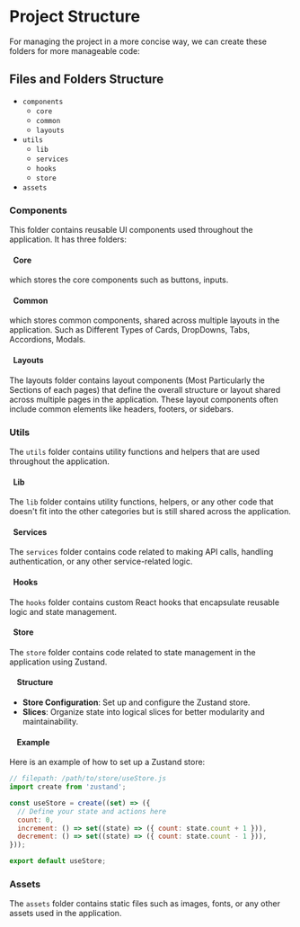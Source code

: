 # Project Structure

For managing the project in a more concise way, we can create these folders for more manageable code:

## Files and Folders Structure

- `components`
  - `core`
  - `common`
  - `layouts`
- `utils`
  - `lib`
  - `services`
  - `hooks`
  - `store`
- `assets`

### Components

This folder contains reusable UI components used throughout the application. It has three folders:

#### &nbsp; Core

which stores the core components such as buttons, inputs.

#### &nbsp; Common

which stores common components, shared across multiple layouts in the application. Such as Different Types of Cards, DropDowns, Tabs, Accordions, Modals.

#### &nbsp; Layouts

The layouts folder contains layout components (Most Particularly the Sections of each pages) that define the overall structure or layout shared across multiple pages in the application. These layout components often include common elements like headers, footers, or sidebars.

### Utils

The `utils` folder contains utility functions and helpers that are used throughout the application.

#### &nbsp; Lib

The `lib` folder contains utility functions, helpers, or any other code that doesn't fit into the other categories but is still shared across the application.

#### &nbsp; Services

The `services` folder contains code related to making API calls, handling authentication, or any other service-related logic.

#### &nbsp; Hooks

The `hooks` folder contains custom React hooks that encapsulate reusable logic and state management.

#### &nbsp; Store

The `store` folder contains code related to state management in the application using Zustand.

#### &nbsp; &nbsp; Structure

- **Store Configuration**: Set up and configure the Zustand store.
- **Slices**: Organize state into logical slices for better modularity and maintainability.

#### &nbsp; &nbsp; Example

Here is an example of how to set up a Zustand store:

```javascript
// filepath: /path/to/store/useStore.js
import create from 'zustand';

const useStore = create((set) => ({
  // Define your state and actions here
  count: 0,
  increment: () => set((state) => ({ count: state.count + 1 })),
  decrement: () => set((state) => ({ count: state.count - 1 })),
}));

export default useStore;
```

### Assets

The `assets` folder contains static files such as images, fonts, or any other assets used in the application.
